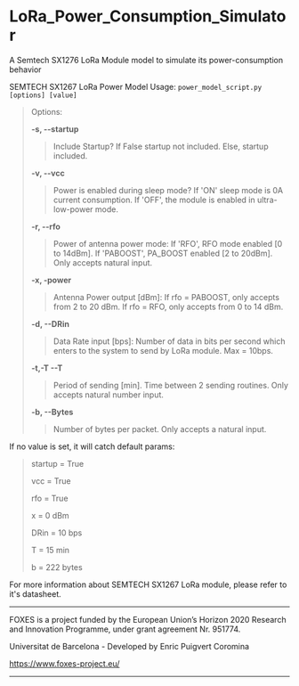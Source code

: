 # LoRa_Power_Consumption_Simulator
A Semtech SX1276 LoRa Module model to simulate its power-consumption behavior

SEMTECH SX1267 LoRa Power Model Usage:  `power_model_script.py [options] [value] `

> Options: 
>
>    **-s, --startup**
>>Include Startup? If False startup not included. Else, startup included. 
>
>   **-v, --vcc**
>>Power is enabled during sleep mode? If 'ON' sleep mode is 0A current consumption. If 'OFF', the module is enabled in ultra-low-power mode. 
>
>    **-r, --rfo**
>>Power of antenna power mode: If 'RFO', RFO mode enabled [0 to 14dBm]. If 'PABOOST', PA_BOOST enabled [2 to 20dBm]. Only accepts natural input. 
>
>    **-x, -power**
>>Antenna Power output [dBm]: If rfo = PABOOST, only accepts from 2 to 20 dBm. If rfo = RFO, only accepts from 0 to 14 dBm. 
>
 >   **-d, --DRin**
 >>Data Rate input [bps]: Number of data in bits per second which enters to the system to send by LoRa module. Max = 10bps. 
>
 >   **-t,-T --T**
 >>Period of sending [min]. Time between 2 sending routines. Only accepts natural number input. 
>
 >   **-b, --Bytes**
 >>Number of bytes per packet. Only accepts a natural input. 



If no value is set, it will catch default params: 
>
> startup = True 
>
> vcc = True 
>
> rfo = True 
>
> x = 0 dBm 
>
> DRin = 10 bps 
>
> T = 15 min 
>
> b = 222 bytes 



For more information about SEMTECH SX1267 LoRa module, please refer to it's datasheet.



------------------------------------------------------------------------------------------------------

FOXES is a project funded  by the European Union’s Horizon 2020 Research and Innovation Programme, under grant agreement Nr. 951774. 



Universitat de Barcelona   -   Developed by Enric Puigvert Coromina 

https://www.foxes-project.eu/ 

------------------------------------------------------------------------------------------------------
